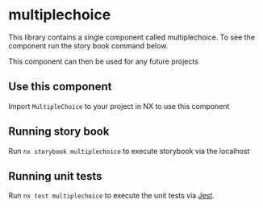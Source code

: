 # multiplechoice

This library contains a single component called multiplechoice. To see the component run the story book command below.

This component can then be used for any future projects

## Use this component

Import `MultipleChoice` to your project in NX to use this component

## Running story book

Run `nx storybook multiplechoice` to execute storybook via the localhost

## Running unit tests

Run `nx test multiplechoice` to execute the unit tests via [Jest](https://jestjs.io).

